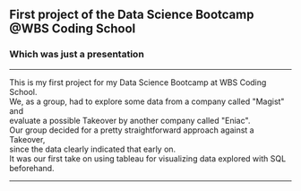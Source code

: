 ## First project of the Data Science Bootcamp @WBS Coding School

###   Which was just a presentation

---

 This is my first project for my Data Science Bootcamp at WBS Coding School.  
 We, as a group, had to explore some data from a company called "Magist" and  
 evaluate a possible Takeover by another company called "Eniac".  
 Our group decided for a pretty straightforward approach against a Takeover,  
 since the data clearly indicated that early on.  
 It was our first take on using tableau for visualizing data explored with SQL beforehand.

---
